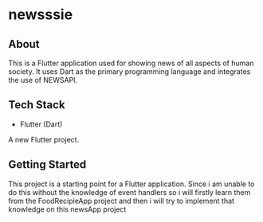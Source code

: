 # newsssie

## About
This is a Flutter application used for showing news of all aspects of human society. It uses Dart as the primary programming language and integrates the use of NEWSAPI.

## Tech Stack
- Flutter (Dart)


A new Flutter project.

## Getting Started

This project is a starting point for a Flutter application.
Since i am unable to do this without the knowledge of event handlers so i will firstly learn them 
from the FoodRecipieApp project and then i will try to implement that knowledge on this newsApp project 


